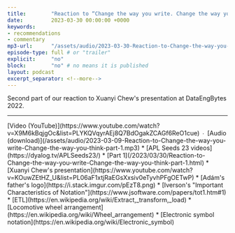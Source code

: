 ```yaml
---
title:        "Reaction to “Change the way you write. Change the way you think.”"
date:         2023-03-30 00:00:00 +0000
keywords:
- recommendations
- commentary
mp3-url:      "/assets/audio/2023-03-30-Reaction-to-Change-the-way-you-write-Change-the-way-you-think-part-2.mp3"
episode-type: full # or "trailer"
explicit:     "no"
block:        "no" # no means it is published
layout: podcast
excerpt_separator: <!--more-->
---
```

Second part of our reaction to Xuanyi Chew's presentation at DataEngBytes 2022.<!--more-->
<hr>
[Video (YouTube)](https://www.youtube.com/watch?v=X9M6kBqjgOc&list=PLYKQVqyrAEj8Q7BdOgakZCAGf6ReO1cue) ∙ [Audio (download)](/assets/audio/2023-03-09-Reaction-to-Change-the-way-you-write-Change-the-way-you-think-part-1.mp3)
* [APL Seeds 23 videos](https://dyalog.tv/APLSeeds23/)
* [Part 1](/2023/03/30/Reaction-to-Change-the-way-you-write-Change-the-way-you-think-part-1.html)
* [Xuanyi Chew's presentation](https://www.youtube.com/watch?v=KOuwZEtHZ_U&list=PL06aF1xtjRaEGsXxsiv0eTyvhPFgOETwP)
* [Adám's father's logo](https://i.stack.imgur.com/pEzT8.png)
* [Iverson's "Important Characteristics of Notation"](https://www.jsoftware.com/papers/tot1.htm#1)
* [ETL](https://en.wikipedia.org/wiki/Extract,_transform,_load)
* [Locomotive wheel arrangement](https://en.wikipedia.org/wiki/Wheel_arrangement)
* [Electronic symbol notation](https://en.wikipedia.org/wiki/Electronic_symbol)
